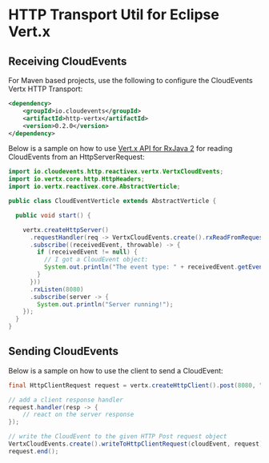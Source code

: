 # HTTP Transport Util for Eclipse Vert.x

## Receiving CloudEvents

For Maven based projects, use the following to configure the CloudEvents Vertx HTTP Transport:

```xml
<dependency>
    <groupId>io.cloudevents</groupId>
    <artifactId>http-vertx</artifactId>
    <version>0.2.0</version>
</dependency>
```

Below is a sample on how to use [Vert.x API for RxJava 2](https://vertx.io/docs/vertx-rx/java2/) for reading CloudEvents from an HttpServerRequest:

```java
import io.cloudevents.http.reactivex.vertx.VertxCloudEvents;
import io.vertx.core.http.HttpHeaders;
import io.vertx.reactivex.core.AbstractVerticle;

public class CloudEventVerticle extends AbstractVerticle {

  public void start() {

    vertx.createHttpServer()
      .requestHandler(req -> VertxCloudEvents.create().rxReadFromRequest(req)
      .subscribe((receivedEvent, throwable) -> {
        if (receivedEvent != null) {
          // I got a CloudEvent object:
          System.out.println("The event type: " + receivedEvent.getEventType())
        }
      }))
      .rxListen(8080)
      .subscribe(server -> {
        System.out.println("Server running!");
    });
  }
}
```

## Sending CloudEvents

Below is a sample on how to use the client to send a CloudEvent:

```java
final HttpClientRequest request = vertx.createHttpClient().post(8080, "localhost", "/");

// add a client response handler
request.handler(resp -> {
    // react on the server response
});

// write the CloudEvent to the given HTTP Post request object
VertxCloudEvents.create().writeToHttpClientRequest(cloudEvent, request);
request.end();
```
